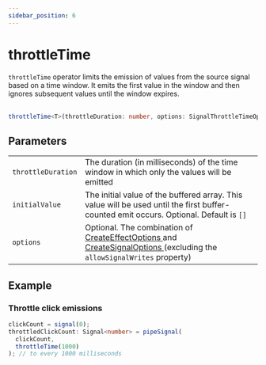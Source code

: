 ```yaml
---
sidebar_position: 6
---
```


# throttleTime

<code>throttleTime</code> operator limits the emission of values from the source signal based on a time window. It emits the first value in the window and then ignores subsequent values until the window expires.
<br/><br/>

```ts
throttleTime<T>(throttleDuration: number, options: SignalThrottleTimeOptions<T> = {}): T
```

## Parameters

<table>
  <tbody>
    <tr>
      <td>
        <code>throttleDuration</code>
      </td>
      <td> The duration (in milliseconds) of the time window in which only the values will be emitted</td>
    </tr>
    <tr>
      <td> 
        <code>initialValue</code>
      </td>
      <td>
        The initial value of the buffered array. This value will be used until the first buffer-counted emit occurs.
        Optional. Default is <code>[]</code>
      </td>
    </tr>
    <tr>
      <td> 
        <code>options</code>
      </td>
      <td>
        Optional.
        The combination of
        <a target="_blank" href="https://angular.io/api/core/CreateEffectOptions"> CreateEffectOptions </a> and 
        <a target="_blank" href="https://angular.io/api/core/CreateSignalOptions"> CreateSignalOptions </a>
        (excluding the <code>allowSignalWrites</code> property)
      </td>
    </tr>
  </tbody>
</table>

## Example

### Throttle click emissions

```ts
clickCount = signal(0);
throttledClickCount: Signal<number> = pipeSignal(
  clickCount,
  throttleTime(1000)
); // to every 1000 milliseconds
```
